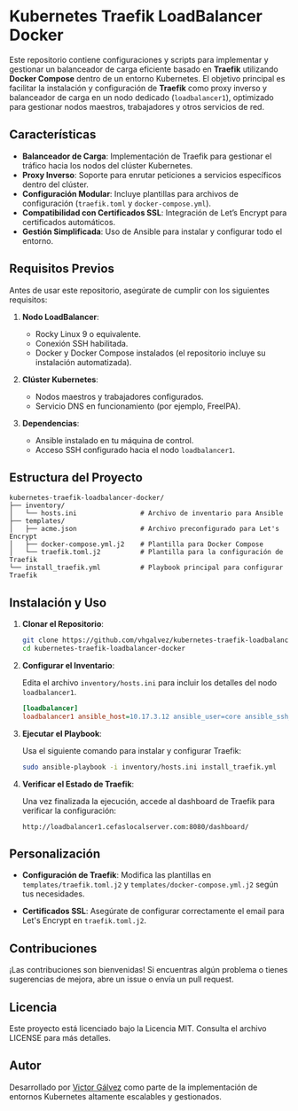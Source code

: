 # Kubernetes Traefik LoadBalancer Docker

Este repositorio contiene configuraciones y scripts para implementar y gestionar un balanceador de carga eficiente basado en **Traefik** utilizando **Docker Compose** dentro de un entorno Kubernetes. El objetivo principal es facilitar la instalación y configuración de **Traefik** como proxy inverso y balanceador de carga en un nodo dedicado (`loadbalancer1`), optimizado para gestionar nodos maestros, trabajadores y otros servicios de red.

## Características

- **Balanceador de Carga**: Implementación de Traefik para gestionar el tráfico hacia los nodos del clúster Kubernetes.
- **Proxy Inverso**: Soporte para enrutar peticiones a servicios específicos dentro del clúster.
- **Configuración Modular**: Incluye plantillas para archivos de configuración (`traefik.toml` y `docker-compose.yml`).
- **Compatibilidad con Certificados SSL**: Integración de Let’s Encrypt para certificados automáticos.
- **Gestión Simplificada**: Uso de Ansible para instalar y configurar todo el entorno.

## Requisitos Previos

Antes de usar este repositorio, asegúrate de cumplir con los siguientes requisitos:

1. **Nodo LoadBalancer**:
   - Rocky Linux 9 o equivalente.
   - Conexión SSH habilitada.
   - Docker y Docker Compose instalados (el repositorio incluye su instalación automatizada).
   
2. **Clúster Kubernetes**:
   - Nodos maestros y trabajadores configurados.
   - Servicio DNS en funcionamiento (por ejemplo, FreeIPA).

3. **Dependencias**:
   - Ansible instalado en tu máquina de control.
   - Acceso SSH configurado hacia el nodo `loadbalancer1`.

## Estructura del Proyecto

```
kubernetes-traefik-loadbalancer-docker/
├── inventory/
│   └── hosts.ini                # Archivo de inventario para Ansible
├── templates/
│   ├── acme.json                # Archivo preconfigurado para Let's Encrypt
│   ├── docker-compose.yml.j2    # Plantilla para Docker Compose
│   └── traefik.toml.j2          # Plantilla para la configuración de Traefik
└── install_traefik.yml          # Playbook principal para configurar Traefik
```

## Instalación y Uso

1. **Clonar el Repositorio**:

   ```bash
   git clone https://github.com/vhgalvez/kubernetes-traefik-loadbalancer-docker.git
   cd kubernetes-traefik-loadbalancer-docker
   ```

2. **Configurar el Inventario**:

   Edita el archivo `inventory/hosts.ini` para incluir los detalles del nodo `loadbalancer1`.

   ```ini
   [loadbalancer]
   loadbalancer1 ansible_host=10.17.3.12 ansible_user=core ansible_ssh_private_key_file=/ruta/a/tu/clave_privada
   ```

3. **Ejecutar el Playbook**:

   Usa el siguiente comando para instalar y configurar Traefik:

   ```bash
   sudo ansible-playbook -i inventory/hosts.ini install_traefik.yml
   ```

4. **Verificar el Estado de Traefik**:

   Una vez finalizada la ejecución, accede al dashboard de Traefik para verificar la configuración:

   ```
   http://loadbalancer1.cefaslocalserver.com:8080/dashboard/
   ```

## Personalización

- **Configuración de Traefik**:
  Modifica las plantillas en `templates/traefik.toml.j2` y `templates/docker-compose.yml.j2` según tus necesidades.

- **Certificados SSL**:
  Asegúrate de configurar correctamente el email para Let's Encrypt en `traefik.toml.j2`.

## Contribuciones

¡Las contribuciones son bienvenidas! Si encuentras algún problema o tienes sugerencias de mejora, abre un issue o envía un pull request.

## Licencia

Este proyecto está licenciado bajo la Licencia MIT. Consulta el archivo LICENSE para más detalles.

## Autor

Desarrollado por [Victor Gálvez](https://github.com/vhgalvez) como parte de la implementación de entornos Kubernetes altamente escalables y gestionados.